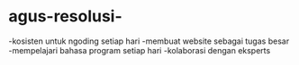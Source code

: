 # agus-resolusi-
-kosisten untuk ngoding setiap hari
-membuat website sebagai tugas besar
-mempelajari bahasa program setiap hari
-kolaborasi dengan eksperts
